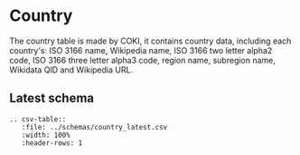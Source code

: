 # Country
The country table is made by COKI, it contains country data, including each country's: ISO 3166 name, Wikipedia name,
ISO 3166 two letter alpha2 code, ISO 3166 three letter alpha3 code, region name, subregion name, Wikidata QID and
Wikipedia URL.

## Latest schema
``` eval_rst
.. csv-table::
   :file: ../schemas/country_latest.csv
   :width: 100%
   :header-rows: 1
```